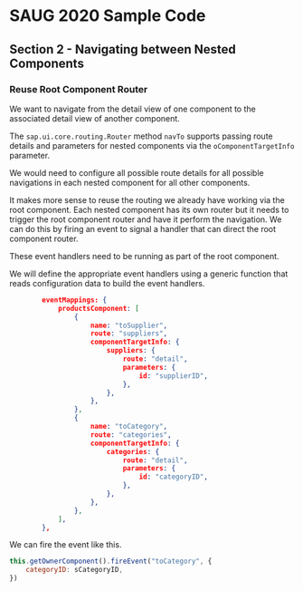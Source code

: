 # SAUG 2020 Sample Code

## Section 2 - Navigating between Nested Components

### Reuse Root Component Router

We want to navigate from the detail view of one component to the associated detail view of another component.

The `sap.ui.core.routing.Router` method `navTo` supports passing route details and parameters for nested components via the `oComponentTargetInfo` parameter.

We would need to configure all possible route details for all possible navigations in each nested component for all other components.

It makes more sense to reuse the routing we already have working via the root component. Each nested component has its own router but it needs to trigger the root component router and have it perform the navigation. We can do this by firing an event to signal a handler that can direct the root component router.

These event handlers need to be running as part of the root component.

We will define the appropriate event handlers using a generic function that reads configuration data to build the event handlers.

```json
		eventMappings: {
			productsComponent: [
				{
					name: "toSupplier",
					route: "suppliers",
					componentTargetInfo: {
						suppliers: {
							route: "detail",
							parameters: {
								id: "supplierID",
							},
						},
					},
				},
				{
					name: "toCategory",
					route: "categories",
					componentTargetInfo: {
						categories: {
							route: "detail",
							parameters: {
								id: "categoryID",
							},
						},
					},
				},
			],
		},
```

We can fire the event like this.

```javascript
this.getOwnerComponent().fireEvent("toCategory", {
	categoryID: sCategoryID,
})
```
